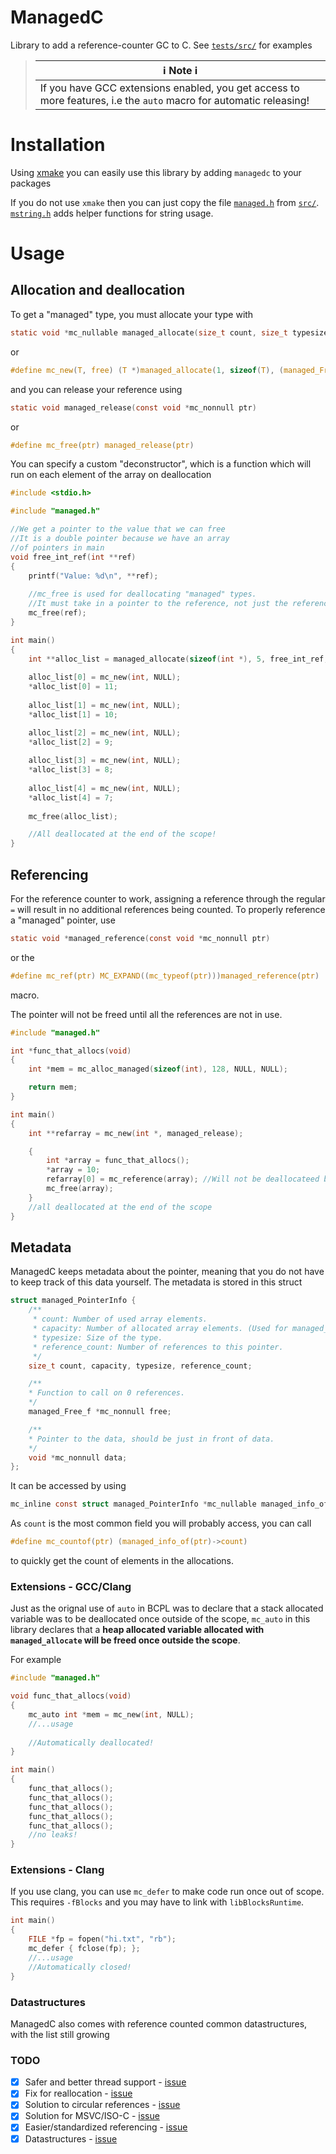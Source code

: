 # ManagedC

Library to add a reference-counter GC to C. See [`tests/src/`](tests/src) for examples

> |ℹ️ Note ℹ️        |
> |-----------------|
> | If you have GCC extensions enabled, you get access to more features, i.e the `auto` macro for automatic releasing! |    


# Installation

Using [xmake](https://xmake.io) you can easily use this library by adding `managedc` to your packages

If you do not use `xmake` then you can just copy the file [`managed.h`](src/managed.h) from [`src/`](src/). [`mstring.h`](src/managed/mstring.h) adds helper functions for string usage.

# Usage

## Allocation and deallocation


To get a "managed" type, you must allocate your type with 
```c
static void *mc_nullable managed_allocate(size_t count, size_t typesize, void (*mc_nullable)(void *mc_nonnull) free, const void *mc_nullable data)
````
or
```c
#define mc_new(T, free) (T *)managed_allocate(1, sizeof(T), (managed_Free_f *)free, NULL)
```

and you can release your reference using
```c
static void managed_release(const void *mc_nonnull ptr)
```
or
```c
#define mc_free(ptr) managed_release(ptr)
```

You can specify a custom "deconstructor", which is a function which will run on each element of the array on deallocation

```c
#include <stdio.h>

#include "managed.h"

//We get a pointer to the value that we can free
//It is a double pointer because we have an array 
//of pointers in main
void free_int_ref(int **ref)
{
    printf("Value: %d\n", **ref);
    
    //mc_free is used for deallocating "managed" types.
    //It must take in a pointer to the reference, not just the reference
    mc_free(ref);
}

int main()
{
    int **alloc_list = managed_allocate(sizeof(int *), 5, free_int_ref, NULL); 
    
    alloc_list[0] = mc_new(int, NULL);
    *alloc_list[0] = 11;
    
    alloc_list[1] = mc_new(int, NULL);
    *alloc_list[1] = 10;

    alloc_list[2] = mc_new(int, NULL);
    *alloc_list[2] = 9;
    
    alloc_list[3] = mc_new(int, NULL);
    *alloc_list[3] = 8;
    
    alloc_list[4] = mc_new(int, NULL);
    *alloc_list[4] = 7;
    
    mc_free(alloc_list);

    //All deallocated at the end of the scope!
}
```

## Referencing

For the reference counter to work, assigning a reference through the regular `=` will result in no additional references being counted. To properly reference a "managed" pointer, use
```c
static void *managed_reference(const void *mc_nonnull ptr)
```
or the
```c
#define mc_ref(ptr) MC_EXPAND((mc_typeof(ptr)))managed_reference(ptr)
```
macro.

The pointer will not be freed until all the references are not in use.

```c
#include "managed.h"

int *func_that_allocs(void)
{
    int *mem = mc_alloc_managed(sizeof(int), 128, NULL, NULL);

    return mem;
}

int main()
{
    int **refarray = mc_new(int *, managed_release);

    {
        int *array = func_that_allocs();
        *array = 10;
        refarray[0] = mc_reference(array); //Will not be deallocateed because we got a reference
        mc_free(array);
    }
    //all deallocated at the end of the scope
}
```

## Metadata

ManagedC keeps metadata about the pointer, meaning that you do not have to keep track of this data yourself.
The metadata is stored in this struct
```c
struct managed_PointerInfo {
	/**
	 * count: Number of used array elements.
	 * capacity: Number of allocated array elements. (Used for managed_Vector)
	 * typesize: Size of the type.
	 * reference_count: Number of references to this pointer.
	 */
	size_t count, capacity, typesize, reference_count;

	/**
	* Function to call on 0 references.
	*/
	managed_Free_f *mc_nonnull free;

	/**
	* Pointer to the data, should be just in front of data.
	*/
	void *mc_nonnull data;
};
```
It can be accessed by using
```c
mc_inline const struct managed_PointerInfo *mc_nullable managed_info_of(const void *mc_nonnull ptr)
```

As `count` is the most common field you will probably access, you can call
```c
#define mc_countof(ptr) (managed_info_of(ptr)->count)
```
to quickly get the count of elements in the allocations.

### Extensions - GCC/Clang

Just as the orignal use of `auto` in BCPL was to declare that a stack allocated variable was to be deallocated once outside of the scope, `mc_auto` in this library declares that a **heap allocated variable allocated with `managed_allocate` will be freed once outside the scope**.

For example

```c
#include "managed.h"

void func_that_allocs(void)
{
    mc_auto int *mem = mc_new(int, NULL);
    //...usage
   
    //Automatically deallocated!
}

int main()
{
    func_that_allocs();
    func_that_allocs();
    func_that_allocs();
    func_that_allocs();
    func_that_allocs();
    //no leaks!
}
```

### Extensions - Clang

If you use clang, you can use `mc_defer` to make code run once out of scope. This requires `-fBlocks` and you may have to link with `libBlocksRuntime`.
```c
int main()
{
    FILE *fp = fopen("hi.txt", "rb");
    mc_defer { fclose(fp); };
    //...usage
    //Automatically closed!
}
```

### Datastructures

ManagedC also comes with reference counted common datastructures, with the list still growing


### TODO
- [x] Safer and better thread support   - [issue](https://github.com/Frityet/ManagedC/issues/1)
- [X] Fix for reallocation              - [issue](https://github.com/Frityet/ManagedC/issues/3)
- [X] Solution to circular references   - [issue](https://github.com/Frityet/ManagedC/issues/2)
- [X] Solution for MSVC/ISO-C           - [issue](https://github.com/Frityet/ManagedC/issues/4)
- [X] Easier/standardized referencing   - [issue](https://github.com/Frityet/ManagedC/issues/5)
- [X] Datastructures                    - [issue](https://github.com/Frityet/ManagedC/issues/8)
